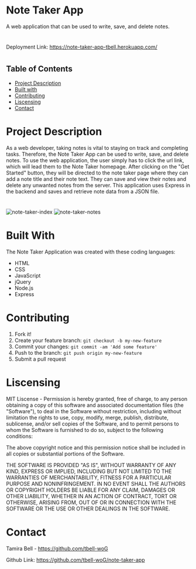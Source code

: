 # Note Taker App

A web application that can be used to write, save, and delete notes. 
#
Deployment Link: https://note-taker-app-tbell.herokuapp.com/
#
## Table of Contents
* [Project Description](#description)
* [Built with](#installation)
* [Contributing](#contributing)
* [Liscensing](#liscensing)
* [Contact](#contact)


# Project Description
As a web developer, taking notes is vital to staying on track and completing tasks. Therefore, the Note Taker App can be used to write, save, and delete notes. To use the web application, the user simply has to click the url link, which will lead them to the Note Taker homepage. After clicking on the "Get Started" button, they will be directed to the note taker page where they can add a note title and their note text. They can save and view their notes and delete any unwanted notes from the server. This application uses Express in the backend and saves and retrieve note data from a JSON file.

#
<img src="https://i.ibb.co/kqBTjCx/note-taker-index.png" alt="note-taker-index" border="0">
<img src="https://i.ibb.co/q76BWFk/note-taker-notes.png" alt="note-taker-notes" border="0">

# Built With
The Note Taker Application was created with these coding languages:
* HTML
* CSS
* JavaScript
* jQuery
* Node.js
* Express

# Contributing
1. Fork it!
2. Create your feature branch: `git checkout -b my-new-feature`
3. Commit your changes: `git commit -am 'Add some feature'`
4. Push to the branch: `git push origin my-new-feature`
5. Submit a pull request

# Liscensing
MIT Liscense - Permission is hereby granted, free of charge, to any person obtaining a copy of this software and associated documentation files (the "Software"), to deal in the Software without restriction, including without limitation the rights to use, copy, modify, merge, publish, distribute, sublicense, and/or sell copies of the Software, and to permit persons to whom the Software is furnished to do so, subject to the following conditions:

The above copyright notice and this permission notice shall be included in all copies or substantial portions of the Software.

THE SOFTWARE IS PROVIDED "AS IS", WITHOUT WARRANTY OF ANY KIND, EXPRESS OR IMPLIED, INCLUDING BUT NOT LIMITED TO THE WARRANTIES OF MERCHANTABILITY, FITNESS FOR A PARTICULAR PURPOSE AND NONINFRINGEMENT. IN NO EVENT SHALL THE AUTHORS OR COPYRIGHT HOLDERS BE LIABLE FOR ANY CLAIM, DAMAGES OR OTHER LIABILITY, WHETHER IN AN ACTION OF CONTRACT, TORT OR OTHERWISE, ARISING FROM, OUT OF OR IN CONNECTION WITH THE SOFTWARE OR THE USE OR OTHER DEALINGS IN THE SOFTWARE.

# Contact

Tamira Bell - https://github.com/tbell-woG

Github Link: https://github.com/tbell-woG/note-taker-app